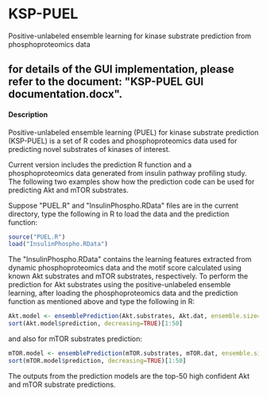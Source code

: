 # KSP-PUEL
Positive-unlabeled ensemble learning for kinase substrate prediction from phosphoproteomics data

## for details of the GUI implementation, please refer to the document: "KSP-PUEL GUI documentation.docx".

#### Description
Positive-unlabeled ensemble learning (PUEL) for kinase substrate prediction (KSP-PUEL) is a set of R codes and phosphoproteomics data used for predicting novel substrates of kinases of interest.

Current version includes the prediction R function and a phosphoproteomics data generated from insulin pathway profiling study. The following two examples show how the prediction code can be used for predicting Akt and mTOR substrates.

Suppose "PUEL.R" and "InsulinPhospho.RData" files are in the current directory, type the following in R to load the data and the prediction function:

```r
source("PUEL.R")
load("InsulinPhospho.RData")
```

The "InsulinPhospho.RData" contains the learning features extracted from dynamic phosphoproteomics data and the motif score calculated using known Akt substrates and mTOR substrates, respectively. To perform the prediction for Akt substrates using the positive-unlabeled ensemble learning, after loading the phosphoproteomics data and the prediction function as mentioned above and type the following in R:

```r
Akt.model <- ensemblePrediction(Akt.substrates, Akt.dat, ensemble.size=50, size.negative=length(Akt.substrates), kernelType="radial")
sort(Akt.model$prediction, decreasing=TRUE)[1:50]
```

and also for mTOR substrates prediction:

```r
mTOR.model <- ensemblePrediction(mTOR.substrates, mTOR.dat, ensemble.size=50, size.negative=length(mTOR.substrates), kernelType="radial")
sort(mTOR.model$prediction, decreasing=TRUE)[1:50]
```

The outputs from the prediction models are the top-50 high confident Akt and mTOR substrate predictions.

